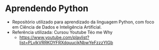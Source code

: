 # Aprendendo Python

- Repositório utilizado para aprendizado da linguagem Python, com foco em Ciência de Dados e Inteligência Artificial.
- Referência utilizada: Cursou Youtube Téo me Why
  - https://www.youtube.com/playlist?list=PLvlkVRRKOYFRXdquucikNbwYeFzzzYIGb